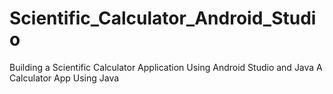# Scientific_Calculator_Android_Studio
Building a Scientific Calculator Application Using Android Studio and Java                                                                                                               A Calculator App Using Java
                                                                                                                                                                                     
